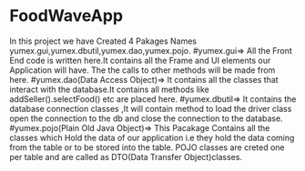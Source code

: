 # FoodWaveApp
In this project we have Created 4 Pakages Names 
yumex.gui,yumex.dbutil,yumex.dao,yumex.pojo.
#yumex.gui=>
All the Front End code is written here.It contains all the Frame and UI elements our Application will have.
The the calls to other methods will be made from here.
#yumex.dao(Data Access Object)=>
It contains all the classes that interact with the database.It contains all methods like
addSeller().selectFood() etc are placed here.
#yumex.dbutil=>
It contains the database connection classes ,It will contain method to load the driver class
open the connection to the db and close the connection to the database.
#yumex.pojo(Plain Old Java Object)=>
This Pacakage Contains all the classes which Hold the data of our application i.e they hold
the data coming from the table or to be stored into the table.
POJO classes are creted one per table and are called as DTO(Data Transfer Object)classes.



